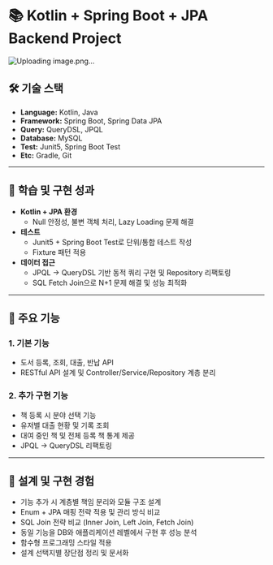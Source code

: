 # 📚 Kotlin + Spring Boot + JPA Backend Project

![Uploading image.png…]()


## 🛠 기술 스택
- **Language:** Kotlin, Java  
- **Framework:** Spring Boot, Spring Data JPA  
- **Query:** QueryDSL, JPQL  
- **Database:** MySQL  
- **Test:** Junit5, Spring Boot Test  
- **Etc:** Gradle, Git  

---


## 🎯 학습 및 구현 성과
- **Kotlin + JPA 환경**
  - Null 안정성, 불변 객체 처리, Lazy Loading 문제 해결
- **테스트**
  - Junit5 + Spring Boot Test로 단위/통합 테스트 작성
  - Fixture 패턴 적용
- **데이터 접근**
  - JPQL → QueryDSL 기반 동적 쿼리 구현 및 Repository 리팩토링
  - SQL Fetch Join으로 N+1 문제 해결 및 성능 최적화

---


## 📌 주요 기능

### 1. 기본 기능
- 도서 등록, 조회, 대출, 반납 API
- RESTful API 설계 및 Controller/Service/Repository 계층 분리

### 2. 추가 구현 기능
- 책 등록 시 분야 선택 기능
- 유저별 대출 현황 및 기록 조회
- 대여 중인 책 및 전체 등록 책 통계 제공
- JPQL → QueryDSL 리팩토링

---

## 🧩 설계 및 구현 경험
- 기능 추가 시 계층별 책임 분리와 모듈 구조 설계
- Enum + JPA 매핑 전략 적용 및 관리 방식 비교
- SQL Join 전략 비교 (Inner Join, Left Join, Fetch Join)
- 동일 기능을 DB와 애플리케이션 레벨에서 구현 후 성능 분석
- 함수형 프로그래밍 스타일 적용
- 설계 선택지별 장단점 정리 및 문서화

